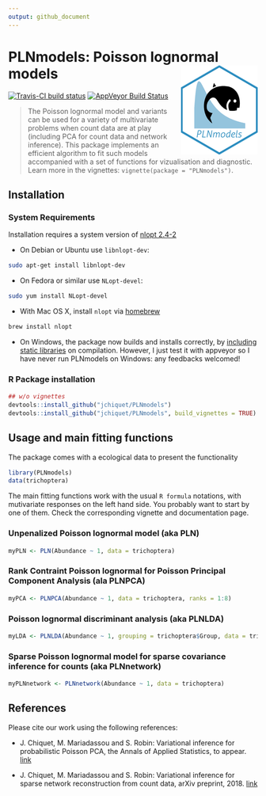 ```yaml
---
output: github_document
---
```




# PLNmodels: Poisson lognormal models <img src="man/figures/logo.png" align="right" width="155" height="180"/>

[![Travis-CI build status](https://travis-ci.org/jchiquet/PLNmodels.svg?branch=master)](https://travis-ci.org/jchiquet/PLNmodels)
[![AppVeyor Build Status](https://ci.appveyor.com/api/projects/status/github/jchiquet/PLNmodels?branch=master&svg=true)](https://ci.appveyor.com/project/jchiquet/PLNmodels)

> The Poisson lognormal model and variants can be used for a variety of multivariate problems when count data are at play (including PCA for count data and network inference). This package implements an efficient algorithm to fit such models accompanied with a set of functions for vizualisation and diagnostic. Learn more in the vignettes: `vignette(package = "PLNmodels")`.

## Installation

### System Requirements

Installation requires a system version of [nlopt 2.4-2](https://nlopt.readthedocs.io/) 

- On Debian or Ubuntu use `libnlopt-dev`:


```bash
sudo apt-get install libnlopt-dev
```

- On Fedora or similar use `NLopt-devel`:


```bash
sudo yum install NLopt-devel
```

- With Mac OS X, install `nlopt` via [homebrew](https://brew.sh/)


```bash
brew install nlopt
```

- On Windows, the package now builds and installs correctly, by [including static libraries](https://github.com/rwinlib/nlopt) on compilation. However, I just test it with appveyor so I have never run PLNmodels on Windows: any feedbacks welcomed!

### R Package installation


```r
## w/o vignettes
devtools::install_github("jchiquet/PLNmodels")
devtools::install_github("jchiquet/PLNmodels", build_vignettes = TRUE)
```

## Usage and main fitting functions

The package comes with a ecological data to present the functionality 


```r
library(PLNmodels)
data(trichoptera)
```

The main fitting functions work with the usual `R formula` notations, with mutivariate responses on the left hand side. You probably want to start by one of them. Check the corresponding vignette and documentation page.

### Unpenalized Poisson lognormal model (aka PLN)


```r
myPLN <- PLN(Abundance ~ 1, data = trichoptera)
```

### Rank Contraint Poisson lognormal for Poisson Principal Component Analysis (ala PLNPCA)


```r
myPCA <- PLNPCA(Abundance ~ 1, data = trichoptera, ranks = 1:8)
```

### Poisson lognormal discriminant analysis (aka PLNLDA)


```r
myLDA <- PLNLDA(Abundance ~ 1, grouping = trichoptera$Group, data = trichoptera)
```

### Sparse Poisson lognormal model for sparse covariance inference for counts (aka PLNnetwork)


```r
myPLNnetwork <- PLNnetwork(Abundance ~ 1, data = trichoptera)
```

## References

Please cite our work using the following references:

- J. Chiquet, M. Mariadassou and S. Robin: Variational inference for probabilistic Poisson PCA, the Annals of Applied Statistics, to appear. [link](https://arxiv.org/abs/1703.06633)

- J. Chiquet, M. Mariadassou and S. Robin: Variational inference for sparse network reconstruction from count data, arXiv preprint, 2018. [link](https://arxiv.org/abs/1806.03120)

